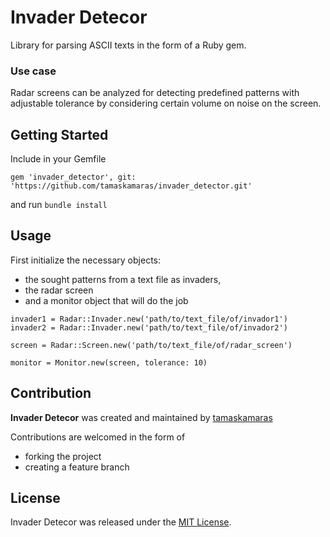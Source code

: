 # Invader Detecor

Library for parsing ASCII texts in the form of a Ruby gem.

### Use case

Radar screens can be analyzed for detecting predefined patterns with adjustable tolerance by considering certain volume on noise on the screen.

## Getting Started

Include in your Gemfile
```
gem 'invader_detector', git: 'https://github.com/tamaskamaras/invader_detector.git'
```

and run `bundle install`

## Usage

First initialize the necessary objects:
- the sought patterns from a text file as invaders,
- the radar screen
- and a monitor object that will do the job

```
invader1 = Radar::Invader.new('path/to/text_file/of/invador1')
invader2 = Radar::Invader.new('path/to/text_file/of/invador2')

screen = Radar::Screen.new('path/to/text_file/of/radar_screen')

monitor = Monitor.new(screen, tolerance: 10)

```


## Contribution

**Invader Detecor** was created and maintained by [tamaskamaras](https://github.com/tamaskamaras)

Contributions are welcomed in the form of

* forking the project
* creating a feature branch

## License

Invader Detecor was released under the [MIT License](https://opensource.org/licenses/MIT).

